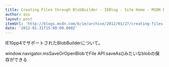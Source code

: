 ```yaml
---
title: Creating Files through BlobBuilder - IEBlog - Site Home - MSDN Blogs
author: azu
layout: post
itemUrl: 'http://blogs.msdn.com/b/ie/archive/2012/01/27/creating-files-through-blobbuilder.aspx'
date: '2012-01-31T15:00:00.000Z'
---
```

IE10pp4でサポートされたBlobBuilderについて。

window.navigator.msSaveOrOpenBlobでFile API:saveAs()みたいなblobの保存ができる
